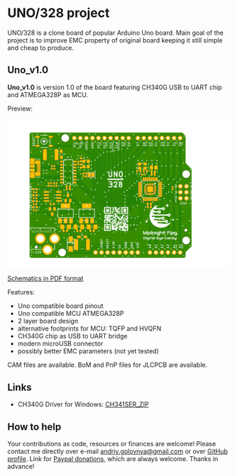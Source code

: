 # UNO/328 project

UNO/328 is a clone board of popular Arduino Uno board.
Main goal of the project is to improve EMC property of original board keeping it still simple and cheap to produce.

## Uno_v1.0

**Uno_v1.0** is version 1.0 of the board featuring CH340G USB to UART chip and ATMEGA328P as MCU.

Preview:

![Uno_v1.0 preview](Uno_v1.0.png)

[Schematics in PDF format](Uno_v1.0.pdf)

Features:

- Uno compatible board pinout
- Uno compatible MCU ATMEGA328P
- 2 layer board design
- alternative footprints for MCU: TQFP and HVQFN
- CH340G chip as USB to UART bridge
- modern microUSB connector
- possibly better EMC parameters (not yet tested)

CAM files are available.
BoM and PnP files for JLCPCB are available.

## Links

- CH340G Driver for Windows: [CH341SER_ZIP](http://www.wch.cn/download/CH341SER_ZIP.html)

## How to help

Your contributions as code, resources or finances are welcome!
Please contact me directly over e-mail andriy.golovnya@gmail.com or over [GitHub profile](https://github.com/red-scorp).
Link for [Paypal donations](http://paypal.me/redscorp), which are always welcome.
Thanks in advance!
